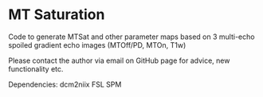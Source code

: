 # MT Saturation

Code to generate MTSat and other parameter maps based on 3 multi-echo spoiled gradient echo images (MTOff/PD, MTOn, T1w)

Please contact the author via email on GitHub page for advice, new functionality etc.

Dependencies: dcm2niix FSL SPM
